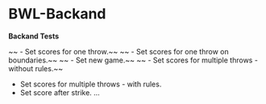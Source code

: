 # BWL-Backand

**Backand Tests**

~~ - Set scores for one throw.~~
~~ - Set scores for one throw on boundaries.~~
~~ - Set new game.~~
~~ - Set scores for multiple throws - without rules.~~
 - Set scores for multiple throws - with rules.
 - Set score after strike.
    ...
 

 
